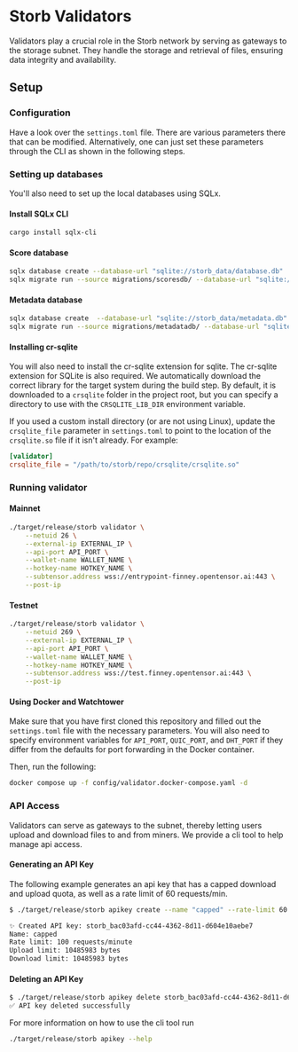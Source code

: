 # Storb Validators

Validators play a crucial role in the Storb network by serving as gateways to the storage subnet. They handle the storage and retrieval of files, ensuring data integrity and availability.

## Setup

### Configuration

Have a look over the `settings.toml` file. There are various parameters there that can be modified. Alternatively, one can just set these parameters through the CLI as shown in the following steps.

### Setting up databases

You'll also need to set up the local databases using SQLx.

#### Install SQLx CLI

```bash
cargo install sqlx-cli
```

#### Score database

```bash
sqlx database create --database-url "sqlite://storb_data/database.db"
sqlx migrate run --source migrations/scoresdb/ --database-url "sqlite://storb_data/database.db"
```

#### Metadata database

```bash
sqlx database create  --database-url "sqlite://storb_data/metadata.db"
sqlx migrate run --source migrations/metadatadb/ --database-url "sqlite://storb_data/metadata.db"
```

#### Installing cr-sqlite

You will also need to install the cr-sqlite extension for sqlite.
The cr-sqlite extension for SQLite is also required. We automatically download the correct library for the target system during the build step. By default, it is downloaded to a `crsqlite` folder in the project root, but you can specify a directory to use with the `CRSQLITE_LIB_DIR` environment variable.

If you used a custom install directory (or are not using Linux), update the `crsqlite_file` parameter in `settings.toml` to point to the location of the `crsqlite.so` file if it isn't already. For example:

```toml
[validator]
crsqlite_file = "/path/to/storb/repo/crsqlite/crsqlite.so"
```

### Running validator

#### Mainnet

```bash
./target/release/storb validator \
    --netuid 26 \
    --external-ip EXTERNAL_IP \
    --api-port API_PORT \
    --wallet-name WALLET_NAME \
    --hotkey-name HOTKEY_NAME \
    --subtensor.address wss://entrypoint-finney.opentensor.ai:443 \
    --post-ip
```

#### Testnet

```bash
./target/release/storb validator \
    --netuid 269 \
    --external-ip EXTERNAL_IP \
    --api-port API_PORT \
    --wallet-name WALLET_NAME \
    --hotkey-name HOTKEY_NAME \
    --subtensor.address wss://test.finney.opentensor.ai:443 \
    --post-ip
```

#### Using Docker and Watchtower

Make sure that you have first cloned this repository and filled out the `settings.toml` file with the necessary parameters. You will also need to specify environment variables for `API_PORT`, `QUIC_PORT`, and `DHT_PORT` if they differ from the defaults for port forwarding in the Docker container.

Then, run the following:

```bash
docker compose up -f config/validator.docker-compose.yaml -d
```

### API Access

Validators can serve as gateways to the subnet, thereby letting users upload and download files to and from miners. We provide a cli tool to help manage api access.

#### Generating an API Key

The following example generates an api key that has a capped download and upload quota, as well as a rate limit of 60 requests/min.

```bash
$ ./target/release/storb apikey create --name "capped" --rate-limit 60 --upload-limit 10485983 --download-limit 10485983

✨ Created API key: storb_bac03afd-cc44-4362-8d11-d604e10aebe7
Name: capped
Rate limit: 100 requests/minute
Upload limit: 10485983 bytes
Download limit: 10485983 bytes
```

#### Deleting an API Key

```bash
$ ./target/release/storb apikey delete storb_bac03afd-cc44-4362-8d11-d604e10aebe7
✅ API key deleted successfully
```

For more information on how to use the cli tool run

```bash
./target/release/storb apikey --help
```
